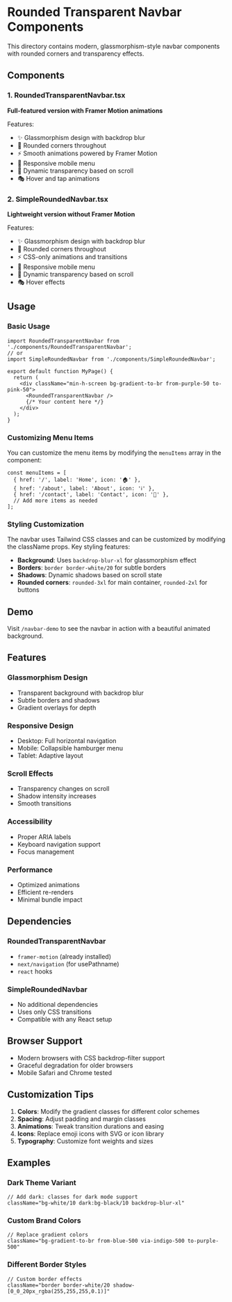 # Rounded Transparent Navbar Components

This directory contains modern, glassmorphism-style navbar components with rounded corners and transparency effects.

## Components

### 1. RoundedTransparentNavbar.tsx
**Full-featured version with Framer Motion animations**

Features:
- ✨ Glassmorphism design with backdrop blur
- 🎯 Rounded corners throughout
- ⚡ Smooth animations powered by Framer Motion
- 📱 Responsive mobile menu
- 🎨 Dynamic transparency based on scroll
- 🎭 Hover and tap animations

### 2. SimpleRoundedNavbar.tsx
**Lightweight version without Framer Motion**

Features:
- ✨ Glassmorphism design with backdrop blur
- 🎯 Rounded corners throughout
- ⚡ CSS-only animations and transitions
- 📱 Responsive mobile menu
- 🎨 Dynamic transparency based on scroll
- 🎭 Hover effects

## Usage

### Basic Usage

```tsx
import RoundedTransparentNavbar from './components/RoundedTransparentNavbar';
// or
import SimpleRoundedNavbar from './components/SimpleRoundedNavbar';

export default function MyPage() {
  return (
    <div className="min-h-screen bg-gradient-to-br from-purple-50 to-pink-50">
      <RoundedTransparentNavbar />
      {/* Your content here */}
    </div>
  );
}
```

### Customizing Menu Items

You can customize the menu items by modifying the `menuItems` array in the component:

```tsx
const menuItems = [
  { href: '/', label: 'Home', icon: '🏠' },
  { href: '/about', label: 'About', icon: 'ℹ️' },
  { href: '/contact', label: 'Contact', icon: '📧' },
  // Add more items as needed
];
```

### Styling Customization

The navbar uses Tailwind CSS classes and can be customized by modifying the className props. Key styling features:

- **Background**: Uses `backdrop-blur-xl` for glassmorphism effect
- **Borders**: `border border-white/20` for subtle borders
- **Shadows**: Dynamic shadows based on scroll state
- **Rounded corners**: `rounded-3xl` for main container, `rounded-2xl` for buttons

## Demo

Visit `/navbar-demo` to see the navbar in action with a beautiful animated background.

## Features

### Glassmorphism Design
- Transparent background with backdrop blur
- Subtle borders and shadows
- Gradient overlays for depth

### Responsive Design
- Desktop: Full horizontal navigation
- Mobile: Collapsible hamburger menu
- Tablet: Adaptive layout

### Scroll Effects
- Transparency changes on scroll
- Shadow intensity increases
- Smooth transitions

### Accessibility
- Proper ARIA labels
- Keyboard navigation support
- Focus management

### Performance
- Optimized animations
- Efficient re-renders
- Minimal bundle impact

## Dependencies

### RoundedTransparentNavbar
- `framer-motion` (already installed)
- `next/navigation` (for usePathname)
- `react` hooks

### SimpleRoundedNavbar
- No additional dependencies
- Uses only CSS transitions
- Compatible with any React setup

## Browser Support

- Modern browsers with CSS backdrop-filter support
- Graceful degradation for older browsers
- Mobile Safari and Chrome tested

## Customization Tips

1. **Colors**: Modify the gradient classes for different color schemes
2. **Spacing**: Adjust padding and margin classes
3. **Animations**: Tweak transition durations and easing
4. **Icons**: Replace emoji icons with SVG or icon library
5. **Typography**: Customize font weights and sizes

## Examples

### Dark Theme Variant
```tsx
// Add dark: classes for dark mode support
className="bg-white/10 dark:bg-black/10 backdrop-blur-xl"
```

### Custom Brand Colors
```tsx
// Replace gradient colors
className="bg-gradient-to-br from-blue-500 via-indigo-500 to-purple-500"
```

### Different Border Styles
```tsx
// Custom border effects
className="border border-white/20 shadow-[0_0_20px_rgba(255,255,255,0.1)]"
```
